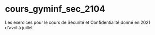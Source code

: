 # cours_gyminf_sec_2104
Les exercices pour le cours de Sécurité et Confidentialité donné en 2021 d'avril à juillet
